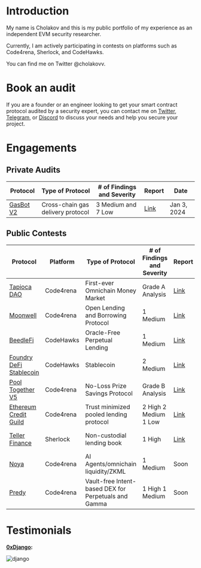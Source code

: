 # Introduction
My name is Cholakov and this is my public portfolio of my experience as an independent EVM security researcher.

Currently, I am actively participating in contests on platforms such as Code4rena, Sherlock, and CodeHawks.

You can find me on Twitter @cholakovv.

# Book an audit

If you are a founder or an engineer looking to get your smart contract protocol audited by a security expert, you can contact me on [Twitter](https://twitter.com/cholakovv), [Telegram](https://t.me/cholakovv), or [Discord]( discord.com/users/972547536470540359) to discuss your needs and help you secure your project.

# Engagements

## Private Audits

| Protocol                                  | Type of Protocol                     | # of Findings and Severity | Report                                                        | Date           |
|------------------------------------------|--------------------------------------|----------------------------|------------------------------------------------------------------|----------------|
| [GasBot V2](https://www.gasbot.xyz/) |  Cross-chain gas delivery protocol    | 3 Medium and 7 Low           | [Link](./reports/solo/GasBotV2.md)  | Jan 3, 2024    |

## Public Contests

| Protocol                                  | Platform  | Type of Protocol                     | # of Findings and Severity | Report                                                        | Date           |
|------------------------------------------|-----------|--------------------------------------|----------------------------|------------------------------------------------------------------|----------------|
| [Tapioca DAO](https://code4rena.com/audits/2023-07-tapioca-dao#top) | Code4rena | First-ever Omnichain Money Market    | Grade A Analysis           | [Link](./reports/contests/Code4rena/RED-LOTUS-REACH/Tapioca.md)  | Jul 5, 2023    |
| [Moonwell](https://code4rena.com/audits/2023-07-moonwell#top)       | Code4rena | Open Lending and Borrowing Protocol  | 1 Medium                   | [Link](./reports/contests/Code4rena/RED-LOTUS-REACH/Moonwell.md) | Jul 24, 2023   |
| [BeedleFi](https://www.codehawks.com/contests/clkbo1fa20009jr08nyyf9wbx) | CodeHawks | Oracle-Free Perpetual Lending        | 1 Medium                   | [Link](./reports/contests/CodeHawks/BeedleFi.md)                | Jul 24, 2023   |
| [Foundry DeFi Stablecoin](https://www.codehawks.com/contests/cljx3b9390009liqwuedkn0m0) | CodeHawks | Stablecoin                           | 2 Medium                   | [Link](./reports/contests/CodeHawks/FoundryDefiStablecoin.md)    | Jul 24, 2023   |
| [Pool Together V5](https://code4rena.com/audits/2023-08-pooltogether-v5-part-deux#top) | Code4rena | No-Loss Prize Savings Protocol       | Grade B Analysis           | [Link](./reports/contests/Code4rena/PoolTogetherV5.md)          | Aug 2, 2023    |
| [Ethereum Credit Guild](https://code4rena.com/audits/2023-12-ethereum-credit-guild#top) | Code4rena | Trust minimized pooled lending protocol       | 2 High 2 Medium 1 Low          | [Link](./reports/contests/Code4rena/EthereumCreditGuild.md)          | Dec 11, 2023    |
| [Teller Finance](https://audits.sherlock.xyz/contests/295) | Sherlock | Non-custodial lending book       | 1 High          | [Link](https://github.com/sherlock-audit/2024-04-teller-finance-judging/issues/49)          | Apr 24, 2024    |
| [Noya](https://code4rena.com/audits/2024-04-noya#top) | Code4rena | AI Agents/omnichain liquidity/ZKML       | 1 Medium          | Soon          | Apr 26, 2024    |
| [Predy](https://code4rena.com/audits/2024-05-predy#top) | Code4rena | Vault-free Intent-based DEX for Perpetuals and Gamma       | 1 High 1 Medium          | Soon          | May 24, 2024    |

# Testimonials

**[0xDjango](https://x.com/0xDjangoOnChain):**

![django]([http://url/to/img.png](https://ibb.co/hZTf0yM)) 



